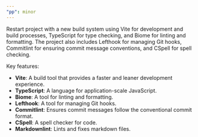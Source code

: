 ```yaml
---
"pp": minor
---
```


Restart project with a new build system using Vite for development and build processes, TypeScript for type checking, and Biome for linting and formatting. The project also includes Lefthook for managing Git hooks, Commitlint for ensuring commit message conventions, and CSpell for spell checking.

Key features:
- **Vite**: A build tool that provides a faster and leaner development experience.
- **TypeScript**: A language for application-scale JavaScript.
- **Biome**: A tool for linting and formatting.
- **Lefthook**: A tool for managing Git hooks.
- **Commitlint**: Ensures commit messages follow the conventional commit format.
- **CSpell**: A spell checker for code.
- **Markdownlint**: Lints and fixes markdown files.
